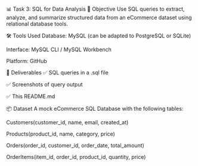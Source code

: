 📊 Task 3: SQL for Data Analysis
🎯 Objective
Use SQL queries to extract, analyze, and summarize structured data from an eCommerce dataset using relational database tools.

🛠️ Tools Used
Database: MySQL (can be adapted to PostgreSQL or SQLite)

Interface: MySQL CLI / MySQL Workbench

Platform: GitHub

📁 Deliverables
✅ SQL queries in a .sql file

✅ Screenshots of query output

✅ This README.md

📦 Dataset
A mock eCommerce SQL Database with the following tables:

Customers(customer_id, name, email, created_at)

Products(product_id, name, category, price)

Orders(order_id, customer_id, order_date, total_amount)

OrderItems(item_id, order_id, product_id, quantity, price)
